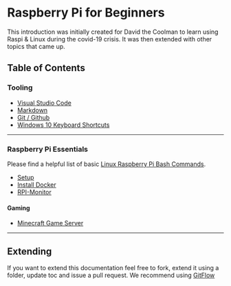 # Raspberry Pi for Beginners

This introduction was initially created for David the Coolman to learn using Raspi & Linux during the covid-19 crisis. It was then extended with other topics that came up.

## Table of Contents

### Tooling

- [Visual Studio Code](VSCode/readme.md)
- [Markdown](Markdown/readme.md)
- [Git / Github](Github/readme.md)
- [Windows 10 Keyboard Shortcuts](https://support.microsoft.com/de-at/help/12445)

---

### Raspberry Pi Essentials

Please find a helpful list of basic [Linux Raspberry Pi Bash Commands](https://www.elektormagazine.com/news/bash-command-cheat-sheet).

- [Setup](Setup/readme.md)
- [Install Docker](Docker/readme.md)
- [RPI-Monitor](RPI-Monitor/readme.md)

#### Gaming

- [Minecraft Game Server](Minecraft/readme.md)

---

## Extending

If you want to extend this documentation feel free to fork, extend it using a folder, update toc and issue a pull request. We recommend using [GitFlow](https://danielkummer.github.io/git-flow-cheatsheet/)

